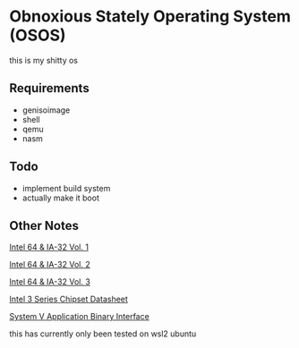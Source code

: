 # Obnoxious Stately Operating System (OSOS)
this is my shitty os

## Requirements

* genisoimage
* shell
* qemu
* nasm

## Todo

* implement build system
* actually make it boot

## Other Notes
[Intel 64 & IA-32 Vol. 1](https://www.intel.com.au/content/dam/www/public/us/en/documents/manuals/64-ia-32-architectures-software-developer-vol-1-manual.pdf)

[Intel 64 & IA-32 Vol. 2](https://www.intel.com/content/www/us/en/architecture-and-technology/64-ia-32-architectures-software-developer-instruction-set-reference-manual-325383.html)

[Intel 64 & IA-32 Vol. 3](https://cdrdv2.intel.com/v1/dl/getContent/671447)

[Intel 3 Series Chipset Datasheet](https://www.intel.com/Assets/PDF/datasheet/316966.pdf)

[System V Application Binary Interface](https://www.intel.com/content/dam/develop/external/us/en/documents/mpx-linux64-abi.pdf)

this has currently only been tested on wsl2 ubuntu
